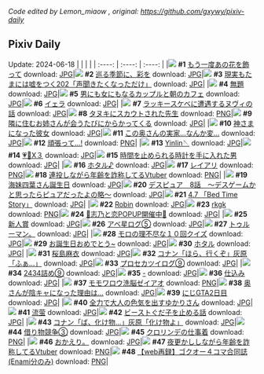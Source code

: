 *Code edited by Lemon_miaow , original: https://github.com/gxywy/pixiv-daily*
## Pixiv Daily 
Update: 2024-06-18
|      |      |      |
| :----: | :----: | :----: |
|![](https://pximg.lemonmiaow.xyz/c/240x480/img-master/img/2024/06/16/00/01/08/119671898_p0_master1200.jpg) **#1** [もう一度あの花を飾って](https://www.pixiv.net/artworks/119671898) download: [JPG](https://pximg.lemonmiaow.xyz/img-original/img/2024/06/16/00/01/08/119671898_p0.jpg)|![](https://pximg.lemonmiaow.xyz/c/240x480/img-master/img/2024/06/16/10/49/33/119683453_p0_master1200.jpg) **#2** [巡る季節に、彩を](https://www.pixiv.net/artworks/119683453) download: [JPG](https://pximg.lemonmiaow.xyz/img-original/img/2024/06/16/10/49/33/119683453_p0.jpg)|![](https://pximg.lemonmiaow.xyz/c/240x480/img-master/img/2024/06/16/18/01/04/119693924_p0_master1200.jpg) **#3** [現実もたまには嘘をつく202「声聞きたくなっただけ」](https://www.pixiv.net/artworks/119693924) download: [JPG](https://pximg.lemonmiaow.xyz/img-original/img/2024/06/16/18/01/04/119693924_p0.jpg)|
|![](https://pximg.lemonmiaow.xyz/c/240x480/img-master/img/2024/06/16/17/30/06/119692892_p0_master1200.jpg) **#4** [無題](https://www.pixiv.net/artworks/119692892) download: [JPG](https://pximg.lemonmiaow.xyz/img-original/img/2024/06/16/17/30/06/119692892_p0.jpg)|![](https://pximg.lemonmiaow.xyz/c/240x480/img-master/img/2024/06/16/00/01/55/119672001_p0_master1200.jpg) **#5** [男にも女にもなるカップルと朝のカフェ](https://www.pixiv.net/artworks/119672001) download: [JPG](https://pximg.lemonmiaow.xyz/img-original/img/2024/06/16/00/01/55/119672001_p0.jpg)|![](https://pximg.lemonmiaow.xyz/c/240x480/img-master/img/2024/06/16/00/16/11/119672721_p0_master1200.jpg) **#6** [イェラ](https://www.pixiv.net/artworks/119672721) download: [JPG](https://pximg.lemonmiaow.xyz/img-original/img/2024/06/16/00/16/11/119672721_p0.jpg)|
|![](https://pximg.lemonmiaow.xyz/c/240x480/img-master/img/2024/06/16/10/55/17/119683560_p0_master1200.jpg) **#7** [ラッキースケベに遭遇するヌヴィの話](https://www.pixiv.net/artworks/119683560) download: [JPG](https://pximg.lemonmiaow.xyz/img-original/img/2024/06/16/10/55/17/119683560_p0.jpg)|![](https://pximg.lemonmiaow.xyz/c/240x480/img-master/img/2024/06/16/00/04/49/119672224_p0_master1200.jpg) **#8** [タヌキにスカウトされた先生](https://www.pixiv.net/artworks/119672224) download: [PNG](https://pximg.lemonmiaow.xyz/img-original/img/2024/06/16/00/04/49/119672224_p0.png)|![](https://pximg.lemonmiaow.xyz/c/240x480/img-master/img/2024/06/16/00/22/09/119672934_p0_master1200.jpg) **#9** [隣に住むお姉さんが会うたびにからかってくる](https://www.pixiv.net/artworks/119672934) download: [JPG](https://pximg.lemonmiaow.xyz/img-original/img/2024/06/16/00/22/09/119672934_p0.jpg)|
|![](https://pximg.lemonmiaow.xyz/c/240x480/img-master/img/2024/06/16/19/38/00/119697045_p0_master1200.jpg) **#10** [神さまになった彼女](https://www.pixiv.net/artworks/119697045) download: [JPG](https://pximg.lemonmiaow.xyz/img-original/img/2024/06/16/19/38/00/119697045_p0.jpg)|![](https://pximg.lemonmiaow.xyz/c/240x480/img-master/img/2024/06/16/00/00/40/119671831_p0_master1200.jpg) **#11** [この奥さんの実家…なんか変…](https://www.pixiv.net/artworks/119671831) download: [JPG](https://pximg.lemonmiaow.xyz/img-original/img/2024/06/16/00/00/40/119671831_p0.jpg)|![](https://pximg.lemonmiaow.xyz/c/240x480/img-master/img/2024/06/16/18/00/07/119693799_p0_master1200.jpg) **#12** [頑張って...!](https://www.pixiv.net/artworks/119693799) download: [PNG](https://pximg.lemonmiaow.xyz/img-original/img/2024/06/16/18/00/07/119693799_p0.png)|
|![](https://pximg.lemonmiaow.xyz/c/240x480/img-master/img/2024/06/16/20/04/27/119697957_p0_master1200.jpg) **#13** [Yinlin🪡](https://www.pixiv.net/artworks/119697957) download: [JPG](https://pximg.lemonmiaow.xyz/img-original/img/2024/06/16/20/04/27/119697957_p0.jpg)|![](https://pximg.lemonmiaow.xyz/c/240x480/img-master/img/2024/06/17/00/03/26/119707619_p0_master1200.jpg) **#14** [💗💙X３](https://www.pixiv.net/artworks/119707619) download: [JPG](https://pximg.lemonmiaow.xyz/img-original/img/2024/06/17/00/03/26/119707619_p0.jpg)|![](https://pximg.lemonmiaow.xyz/c/240x480/img-master/img/2024/06/17/20/00/18/119728242_p0_master1200.jpg) **#15** [時間を止められる時計を手に入れた男](https://www.pixiv.net/artworks/119728242) download: [JPG](https://pximg.lemonmiaow.xyz/img-original/img/2024/06/17/20/00/18/119728242_p0.jpg)|
|![](https://pximg.lemonmiaow.xyz/c/240x480/img-master/img/2024/06/16/12/00/07/119685067_p0_master1200.jpg) **#16** [ホタル♪](https://www.pixiv.net/artworks/119685067) download: [JPG](https://pximg.lemonmiaow.xyz/img-original/img/2024/06/16/12/00/07/119685067_p0.jpg)|![](https://pximg.lemonmiaow.xyz/c/240x480/img-master/img/2024/06/16/00/04/24/119672200_p0_master1200.jpg) **#17** [レイアリ](https://www.pixiv.net/artworks/119672200) download: [PNG](https://pximg.lemonmiaow.xyz/img-original/img/2024/06/16/00/04/24/119672200_p0.png)|![](https://pximg.lemonmiaow.xyz/c/240x480/img-master/img/2024/06/16/20/08/35/119698111_p0_master1200.jpg) **#18** [連投しながら年齢を詐称してるVtuber](https://www.pixiv.net/artworks/119698111) download: [PNG](https://pximg.lemonmiaow.xyz/img-original/img/2024/06/16/20/08/35/119698111_p0.png)|
|![](https://pximg.lemonmiaow.xyz/c/240x480/img-master/img/2024/06/17/21/28/09/119731011_p0_master1200.jpg) **#19** [海妹四葉さん誕生日](https://www.pixiv.net/artworks/119731011) download: [JPG](https://pximg.lemonmiaow.xyz/img-original/img/2024/06/17/21/28/09/119731011_p0.jpg)|![](https://pximg.lemonmiaow.xyz/c/240x480/img-master/img/2024/06/16/14/37/49/119688601_p0_master1200.jpg) **#20** [デスピュア　8話　〜デスゲームかと思ったらピュアだったよの略〜](https://www.pixiv.net/artworks/119688601) download: [JPG](https://pximg.lemonmiaow.xyz/img-original/img/2024/06/16/14/37/49/119688601_p0.jpg)|![](https://pximg.lemonmiaow.xyz/c/240x480/img-master/img/2024/06/17/17/37/32/119724495_p0_master1200.jpg) **#21** [4.7 「Bed Time Story」](https://www.pixiv.net/artworks/119724495) download: [JPG](https://pximg.lemonmiaow.xyz/img-original/img/2024/06/17/17/37/32/119724495_p0.jpg)|
|![](https://pximg.lemonmiaow.xyz/c/240x480/img-master/img/2024/06/16/00/01/29/119671942_p0_master1200.jpg) **#22** [Robin](https://www.pixiv.net/artworks/119671942) download: [JPG](https://pximg.lemonmiaow.xyz/img-original/img/2024/06/16/00/01/29/119671942_p0.jpg)|![](https://pximg.lemonmiaow.xyz/c/240x480/img-master/img/2024/06/17/21/28/40/119731022_p0_master1200.jpg) **#23** [rkgk](https://www.pixiv.net/artworks/119731022) download: [PNG](https://pximg.lemonmiaow.xyz/img-original/img/2024/06/17/21/28/40/119731022_p0.png)|![](https://pximg.lemonmiaow.xyz/c/240x480/img-master/img/2024/06/16/11/28/15/119684296_p0_master1200.jpg) **#24** [🩵志乃と恋POPUP開催中🩷](https://www.pixiv.net/artworks/119684296) download: [JPG](https://pximg.lemonmiaow.xyz/img-original/img/2024/06/16/11/28/15/119684296_p0.jpg)|
|![](https://pximg.lemonmiaow.xyz/c/240x480/img-master/img/2024/06/16/00/13/02/119672604_p0_master1200.jpg) **#25** [新人賞](https://www.pixiv.net/artworks/119672604) download: [JPG](https://pximg.lemonmiaow.xyz/img-original/img/2024/06/16/00/13/02/119672604_p0.jpg)|![](https://pximg.lemonmiaow.xyz/c/240x480/img-master/img/2024/06/17/10/58/56/119717961_p0_master1200.jpg) **#26** [アベ星ログ⑤](https://www.pixiv.net/artworks/119717961) download: [JPG](https://pximg.lemonmiaow.xyz/img-original/img/2024/06/17/10/58/56/119717961_p0.jpg)|![](https://pximg.lemonmiaow.xyz/c/240x480/img-master/img/2024/06/17/01/04/40/119708421_p0_master1200.jpg) **#27** [トゥルーマン。](https://www.pixiv.net/artworks/119708421) download: [JPG](https://pximg.lemonmiaow.xyz/img-original/img/2024/06/17/01/04/40/119708421_p0.jpg)|
|![](https://pximg.lemonmiaow.xyz/c/240x480/img-master/img/2024/06/16/09/00/03/119681367_p0_master1200.jpg) **#28** [モロの理不尽な１０回クイズ](https://www.pixiv.net/artworks/119681367) download: [JPG](https://pximg.lemonmiaow.xyz/img-original/img/2024/06/16/09/00/03/119681367_p0.jpg)|![](https://pximg.lemonmiaow.xyz/c/240x480/img-master/img/2024/06/16/00/02/58/119672106_p0_master1200.jpg) **#29** [お誕生日おめでとう~](https://www.pixiv.net/artworks/119672106) download: [JPG](https://pximg.lemonmiaow.xyz/img-original/img/2024/06/16/00/02/58/119672106_p0.jpg)|![](https://pximg.lemonmiaow.xyz/c/240x480/img-master/img/2024/06/16/18/00/10/119693811_p0_master1200.jpg) **#30** [ホタル](https://www.pixiv.net/artworks/119693811) download: [JPG](https://pximg.lemonmiaow.xyz/img-original/img/2024/06/16/18/00/10/119693811_p0.jpg)|
|![](https://pximg.lemonmiaow.xyz/c/240x480/img-master/img/2024/06/16/03/50/24/119677549_p0_master1200.jpg) **#31** [桜島麻衣](https://www.pixiv.net/artworks/119677549) download: [JPG](https://pximg.lemonmiaow.xyz/img-original/img/2024/06/16/03/50/24/119677549_p0.jpg)|![](https://pximg.lemonmiaow.xyz/c/240x480/img-master/img/2024/06/16/16/21/59/119691142_p0_master1200.jpg) **#32** [コナン「ほら、行くぞ」灰原「ふぁ…」](https://www.pixiv.net/artworks/119691142) download: [JPG](https://pximg.lemonmiaow.xyz/img-original/img/2024/06/16/16/21/59/119691142_p0.jpg)|![](https://pximg.lemonmiaow.xyz/c/240x480/img-master/img/2024/06/16/18/43/10/119695250_p0_master1200.jpg) **#33** [プロセカツイログ⑨](https://www.pixiv.net/artworks/119695250) download: [JPG](https://pximg.lemonmiaow.xyz/img-original/img/2024/06/16/18/43/10/119695250_p0.jpg)|
|![](https://pximg.lemonmiaow.xyz/c/240x480/img-master/img/2024/06/16/23/34/11/119706288_p0_master1200.jpg) **#34** [2434詰め⑨](https://www.pixiv.net/artworks/119706288) download: [JPG](https://pximg.lemonmiaow.xyz/img-original/img/2024/06/16/23/34/11/119706288_p0.jpg)|![](https://pximg.lemonmiaow.xyz/c/240x480/img-master/img/2024/06/16/00/01/14/119671916_p0_master1200.jpg) **#35** [-](https://www.pixiv.net/artworks/119671916) download: [JPG](https://pximg.lemonmiaow.xyz/img-original/img/2024/06/16/00/01/14/119671916_p0.jpg)|![](https://pximg.lemonmiaow.xyz/c/240x480/img-master/img/2024/06/16/23/30/03/119706107_p0_master1200.jpg) **#36** [仕込み](https://www.pixiv.net/artworks/119706107) download: [JPG](https://pximg.lemonmiaow.xyz/img-original/img/2024/06/16/23/30/03/119706107_p0.jpg)|
|![](https://pximg.lemonmiaow.xyz/c/240x480/img-master/img/2024/06/17/09/33/48/119716813_p0_master1200.jpg) **#37** [モモワロウ洗脳ゼイアオ](https://www.pixiv.net/artworks/119716813) download: [PNG](https://pximg.lemonmiaow.xyz/img-original/img/2024/06/17/09/33/48/119716813_p0.png)|![](https://pximg.lemonmiaow.xyz/c/240x480/img-master/img/2024/06/17/00/01/13/119707422_p0_master1200.jpg) **#38** [奥さんが陰キャになった理由は...](https://www.pixiv.net/artworks/119707422) download: [JPG](https://pximg.lemonmiaow.xyz/img-original/img/2024/06/17/00/01/13/119707422_p0.jpg)|![](https://pximg.lemonmiaow.xyz/c/240x480/img-master/img/2024/06/17/17/57/10/119724871_p0_master1200.jpg) **#39** [にじGTA2日目](https://www.pixiv.net/artworks/119724871) download: [JPG](https://pximg.lemonmiaow.xyz/img-original/img/2024/06/17/17/57/10/119724871_p0.jpg)|
|![](https://pximg.lemonmiaow.xyz/c/240x480/img-master/img/2024/06/16/22/35/04/119703933_p0_master1200.jpg) **#40** [全力で大人の色気を出すゆかりさん](https://www.pixiv.net/artworks/119703933) download: [JPG](https://pximg.lemonmiaow.xyz/img-original/img/2024/06/16/22/35/04/119703933_p0.jpg)|![](https://pximg.lemonmiaow.xyz/c/240x480/img-master/img/2024/06/16/12/54/15/119686367_p0_master1200.jpg) **#41** [流萤](https://www.pixiv.net/artworks/119686367) download: [JPG](https://pximg.lemonmiaow.xyz/img-original/img/2024/06/16/12/54/15/119686367_p0.jpg)|![](https://pximg.lemonmiaow.xyz/c/240x480/img-master/img/2024/06/17/16/03/20/119722702_p0_master1200.jpg) **#42** [ビーストぐだ子を止める話](https://www.pixiv.net/artworks/119722702) download: [JPG](https://pximg.lemonmiaow.xyz/img-original/img/2024/06/17/16/03/20/119722702_p0.jpg)|
|![](https://pximg.lemonmiaow.xyz/c/240x480/img-master/img/2024/06/17/16/35/53/119723269_p0_master1200.jpg) **#43** [コナン「ば、化け物…」灰原「化け物よ」](https://www.pixiv.net/artworks/119723269) download: [JPG](https://pximg.lemonmiaow.xyz/img-original/img/2024/06/17/16/35/53/119723269_p0.jpg)|![](https://pximg.lemonmiaow.xyz/c/240x480/img-master/img/2024/06/17/18/17/08/119725498_p0_master1200.jpg) **#44** [借り物競争③](https://www.pixiv.net/artworks/119725498) download: [JPG](https://pximg.lemonmiaow.xyz/img-original/img/2024/06/17/18/17/08/119725498_p0.jpg)|![](https://pximg.lemonmiaow.xyz/c/240x480/img-master/img/2024/06/17/16/53/48/119723581_p0_master1200.jpg) **#45** [クロリンデの仕事着](https://www.pixiv.net/artworks/119723581) download: [PNG](https://pximg.lemonmiaow.xyz/img-original/img/2024/06/17/16/53/48/119723581_p0.png)|
|![](https://pximg.lemonmiaow.xyz/c/240x480/img-master/img/2024/06/17/01/59/06/119711192_p0_master1200.jpg) **#46** [おかえり。](https://www.pixiv.net/artworks/119711192) download: [JPG](https://pximg.lemonmiaow.xyz/img-original/img/2024/06/17/01/59/06/119711192_p0.jpg)|![](https://pximg.lemonmiaow.xyz/c/240x480/img-master/img/2024/06/17/20/06/30/119728448_p0_master1200.jpg) **#47** [夜更かししながら年齢を詐称してるVtuber](https://www.pixiv.net/artworks/119728448) download: [PNG](https://pximg.lemonmiaow.xyz/img-original/img/2024/06/17/20/06/30/119728448_p0.png)|![](https://pximg.lemonmiaow.xyz/c/240x480/img-master/img/2024/06/16/19/47/26/119697310_p0_master1200.jpg) **#48** [【web再録】ゴクオー４コマ合同誌(Enami分のみ)](https://www.pixiv.net/artworks/119697310) download: [PNG](https://pximg.lemonmiaow.xyz/img-original/img/2024/06/16/19/47/26/119697310_p0.png)|
